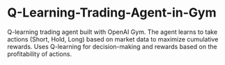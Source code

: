 # Q-Learning-Trading-Agent-in-Gym
Q-learning trading agent built with OpenAI Gym. The agent learns to take actions (Short, Hold, Long) based on market data to maximize cumulative rewards. Uses Q-learning for decision-making and rewards based on the profitability of actions.
